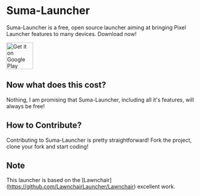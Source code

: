 # Suma-Launcher

Suma-Launcher is a free, open source launcher aiming at bringing Pixel Launcher features to many devices. 
Download now!

<a href="https://play.google.com/store/apps/details?id=suma.launcher">
<img src="https://play.google.com/intl/en_us/badges/images/generic/en_badge_web_generic.png" height="70" alt="Get it on Google Play"/></a>


## Now what does this cost?

Nothing, I am promising that Suma-Launcher, including all it's features, will always be free!

## How to Contribute?

Contributing to Suma-Launcher is pretty straightforward! Fork the project, clone your fork and start coding!

## Note

This launcher is based on the [Lawnchair] (https://github.com/LawnchairLauncher/Lawnchair) excellent work. 
